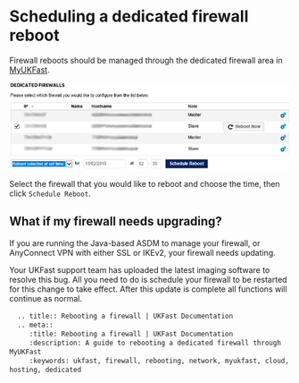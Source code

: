 # Scheduling a dedicated firewall reboot

Firewall reboots should be managed through the dedicated firewall area in [MyUKFast](https://my.ukfast.co.uk/server/dedicated-firewall.php).

![firewallrebootscreen](files/FirewallRebootscreen.png)

Select the firewall that you would like to reboot and choose the time, then click `Schedule Reboot`.


## What if my firewall needs upgrading?

If you are running the Java-based ASDM to manage your firewall, or AnyConnect VPN with either SSL or IKEv2, your firewall needs updating.

Your UKFast support team has uploaded the latest imaging software to resolve this bug. All you need to do is schedule your firewall to be restarted for this change to take effect.  After this update is complete all functions will continue as normal.


```eval_rst
  .. title:: Rebooting a firewall | UKFast Documentation
  .. meta::
     :title: Rebooting a firewall | UKFast Documentation
     :description: A guide to rebooting a dedicated firewall through MyUKFast
     :keywords: ukfast, firewall, rebooting, network, myukfast, cloud, hosting, dedicated
```
